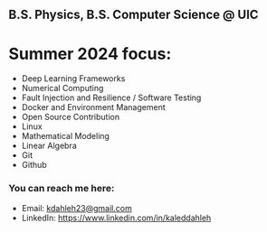 ## B.S. Physics, B.S. Computer Science @ UIC
# Summer 2024 focus:

  - Deep Learning Frameworks
  - Numerical Computing
  - Fault Injection and Resilience / Software Testing
  - Docker and Environment Management
  - Open Source Contribution
  - Linux
  - Mathematical Modeling
  - Linear Algebra
  - Git
  - Github

### You can reach me here:
  - Email: kdahleh23@gmail.com
  - LinkedIn: https://www.linkedin.com/in/kaleddahleh

